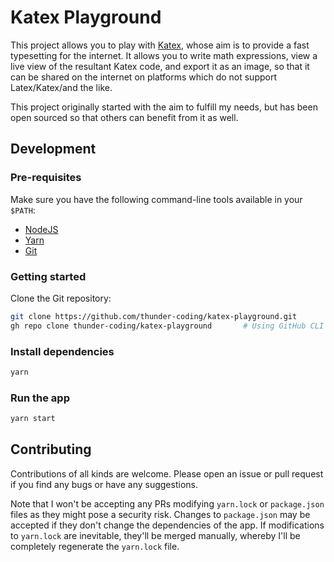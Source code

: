 # Katex Playground

This project allows you to play with [Katex](https://katex.org/), whose aim is to provide a fast typesetting for the internet. It allows you to write math expressions, view a live view of the resultant Katex code, and export it as an image, so that it can be shared on the internet on platforms which do not support Latex/Katex/and the like.

This project originally started with the aim to fulfill my needs, but has been open sourced so that others can benefit from it as well.

## Development

### Pre-requisites

Make sure you have the following command-line tools available in your `$PATH`:

- [NodeJS](https://nodejs.org/en/)
- [Yarn](https://yarnpkg.com/)
- [Git](https://git-scm.com/)

### Getting started

Clone the Git repository:

```bash
git clone https://github.com/thunder-coding/katex-playground.git
gh repo clone thunder-coding/katex-playground       # Using GitHub CLI
```

### Install dependencies

```bash
yarn
```

### Run the app

```bash
yarn start
```

## Contributing

Contributions of all kinds are welcome. Please open an issue or pull request if you find any bugs or have any suggestions.

Note that I won't be accepting any PRs modifying `yarn.lock` or `package.json` files as they might pose a security risk. Changes to `package.json` may be accepted if they don't change the dependencies of the app. If modifications to `yarn.lock` are inevitable, they'll be merged manually, whereby I'll be completely regenerate the `yarn.lock` file.
